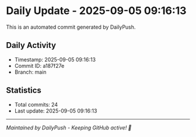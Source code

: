 # Daily Update - 2025-09-05 09:16:13

This is an automated commit generated by DailyPush.

## Daily Activity
- Timestamp: 2025-09-05 09:16:13
- Commit ID: a187f27e
- Branch: main

## Statistics
- Total commits: 24
- Last update: 2025-09-05 09:16:13

---
*Maintained by DailyPush - Keeping GitHub active! 🚀*
